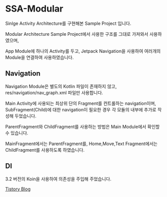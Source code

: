 # SSA-Modular

Sinlge Activity Architecture를 구현해본 Sample Project 입니다.

Modular Architecture Sample Project에서 사용한 구조를 그대로 가져와서 사용하였으며,

App Module에 하나의 Activity를 두고, Jetpack Navigation을 사용하여 여러개의 Module을 연결하여 사용하였습니다.

## Navigation

Navigation Module은 별도의 Kotlin 파일이 존재하지 않고, res/navigation/nav_graph.xml 파일만 사용합니다.

Main Activity에 사용되는 최상위 단의 Fragment를 컨트롤하는 navigation이며, SubFragment(Child)에 대한 navigation이 필요한 경우 각 모듈의 내부에 추가로 작성해 두었습니다.

ParentFragment와 ChildFragment를 사용하는 방법은 Main Module에서 확인할 수 있습니다.

MainFragment에서는 ParentFragment를, Home,Move,Text Fragment에서는 ChildFragment를 사용하도록 하였습니다.

## DI
3.2 버전의 Koin을 사용하여 의존성을 주입해 주었습니다.

[Tistory Blog](https://heegs.tistory.com "Tistory Blog")
